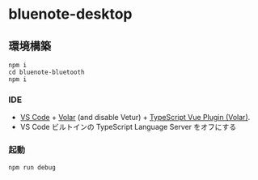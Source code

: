 # bluenote-desktop

## 環境構築

```
npm i
cd bluenote-bluetooth
npm i
```

### IDE

- [VS Code](https://code.visualstudio.com/) + [Volar](https://marketplace.visualstudio.com/items?itemName=Vue.volar) (and disable Vetur) + [TypeScript Vue Plugin (Volar)](https://marketplace.visualstudio.com/items?itemName=Vue.vscode-typescript-vue-plugin).
- VS Code ビルトインの TypeScript Language Server をオフにする

### 起動

```
npm run debug
```
